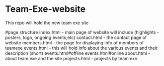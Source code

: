 # Team-Exe-website
This repo will hold the new team exe site

#page structure
index.html - main page of website will include (highlights - posters, logo, ongoing events,etc)
contact.html - the contact page of website
members.html - the page for displaying info of members of teamexe
events.html - this will hold info about the various events and their description (short) 
events.html#offline
events.html#online
about.html - about team exe and the site
projects.html - projects by team exe

